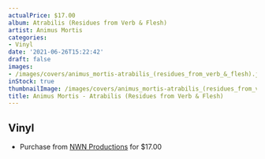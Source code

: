 ```yaml
---
actualPrice: $17.00
album: Atrabilis (Residues from Verb & Flesh)
artist: Animus Mortis
categories:
- Vinyl
date: '2021-06-26T15:22:42'
draft: false
images:
- /images/covers/animus_mortis-atrabilis_(residues_from_verb_&_flesh).jpg
inStock: true
thumbnailImage: /images/covers/animus_mortis-atrabilis_(residues_from_verb_&_flesh)-thumb.jpg
title: Animus Mortis - Atrabilis (Residues from Verb & Flesh)
---
```


## Vinyl
* Purchase from [NWN Productions](http://shop.nwnprod.com/index.php?route=product/product&path=75&product_id=10784&sort=pd.name&order=ASC) for $17.00
